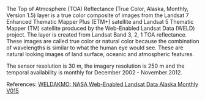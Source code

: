 The Top of Atmosphere (TOA) Reflectance (True Color, Alaska, Monthly, Version 1.5) layer is a true color composite of images from the Landsat 7 Enhanced Thematic Mapper Plus (ETM+) satellite and Landsat 5 Thematic Mapper (TM) satellite produced by the Web-Enabled Landsat Data (WELD) project. The layer is created from Landsat Band 3, 2, 1 TOA reflectance. These images are called true color or natural color because the combination of wavelengths is similar to what the human eye would see. These are natural looking images of land surface, oceanic and atmospheric features.

The sensor resolution is 30 m, the imagery resolution is 250 m and the temporal availability is monthly for December 2002 - November 2012.

References: [WELDAKMO: NASA Web-Enabled Landsat Data Alaska Monthly V015](https://lpdaac.usgs.gov/dataset_discovery/measures/measures_products_table/weldakmo_v015)
